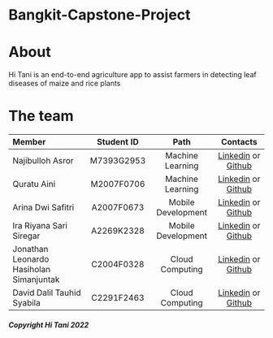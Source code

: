 # Bangkit-Capstone-Project

# About
Hi Tani is an end-to-end agriculture app to assist farmers in detecting leaf diseases of maize and rice plants

# The team
|               **Member**                | **Student ID** |      **Path**      |                              **Contacts**                               |
| :----                                   |      :---:     |        :---:       |                                 :---:                                   |
| Najibulloh Asror                        |   M7393G2953   | Machine Learning   | [Linkedin](https://www.linkedin.com/in/najibulloh-asror/) or [Github](https://github.com/algonommy)            |
| Quratu Aini                             |   M2007F0706   | Machine Learning   | [Linkedin](https://www.linkedin.com/in/quratu-aini/) or [Github](https://github.com/Qraainii)             |
| Arina Dwi Safitri                       |   A2007F0673   | Mobile Development | [Linkedin](https://www.linkedin.com/in/arina-dwi-safitri/) or [Github](https://github.com/arinadwi14)           |
| Ira Riyana Sari Siregar                 |   A2269K2328   | Mobile Development | [Linkedin](https://www.linkedin.com/in/ira-riyana/) or [Github](https://github.com/IraRiyana616)         |
| Jonathan Leonardo Hasiholan Simanjuntak |   C2004F0328   | Cloud Computing    | [Linkedin](https://www.linkedin.com/in/jonathan-simanjuntak-2863a8212/) or [Github](https://github.com/ArchieOps)            |
| David Dalil Tauhid Syabila              |   C2291F2463   | Cloud Computing    | [Linkedin](https://www.linkedin.com/in/david-dts/) or [Github](https://github.com/DavidDTS193040002)    |

##### Copyright Hi Tani 2022
